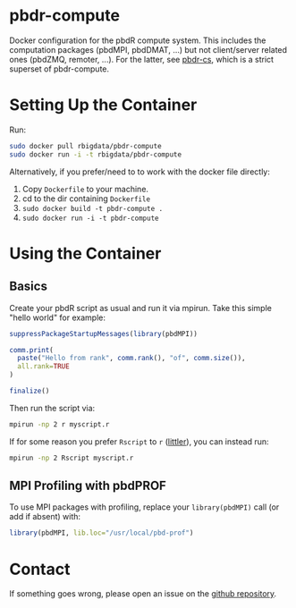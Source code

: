 # pbdr-compute

Docker configuration for the pbdR compute system. This includes the computation packages (pbdMPI, pbdDMAT, ...) but not client/server related ones (pbdZMQ, remoter, ...). For the latter, see [pbdr-cs](https://github.com/RBigData/pbdr-cs), which is a strict superset of pbdr-compute.



# Setting Up the Container

Run:

```bash
sudo docker pull rbigdata/pbdr-compute
sudo docker run -i -t rbigdata/pbdr-compute
```

Alternatively, if you prefer/need to to work with the docker file directly:

1. Copy `Dockerfile` to your machine.
2. cd to the dir containing `Dockerfile`
3. `sudo docker build -t pbdr-compute .`
4. `sudo docker run -i -t pbdr-compute`



# Using the Container

## Basics
Create your pbdR script as usual and run it via mpirun.  Take this simple "hello world" for example:

```r
suppressPackageStartupMessages(library(pbdMPI))

comm.print(
  paste("Hello from rank", comm.rank(), "of", comm.size()),
  all.rank=TRUE
)

finalize()
```

Then run the script via:

```bash
mpirun -np 2 r myscript.r
```

If for some reason you prefer `Rscript` to `r` ([littler](http://dirk.eddelbuettel.com/code/littler.html)), you can instead run:

```bash
mpirun -np 2 Rscript myscript.r
```

## MPI Profiling with pbdPROF
To use MPI packages with profiling, replace your `library(pbdMPI)` call (or add if absent) with:

```r
library(pbdMPI, lib.loc="/usr/local/pbd-prof")
```



# Contact

If something goes wrong, please open an issue on the [github repository](https://github.com/RBigData/docker).
